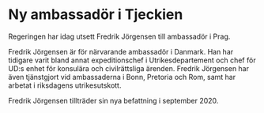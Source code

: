 # Ny ambassadör i Tjeckien

Regeringen har idag utsett Fredrik Jörgensen till ambassadör i Prag.

Fredrik Jörgensen är för närvarande ambassadör i Danmark. Han har tidigare varit bland annat expeditionschef i Utrikesdepartement och chef för UD:s enhet för konsulära och civilrättsliga ärenden. Fredrik Jörgensen har även tjänstgjort vid ambassaderna i Bonn, Pretoria och Rom, samt har arbetat i riksdagens utrikesutskott.

Fredrik Jörgensen tillträder sin nya befattning i september 2020.
